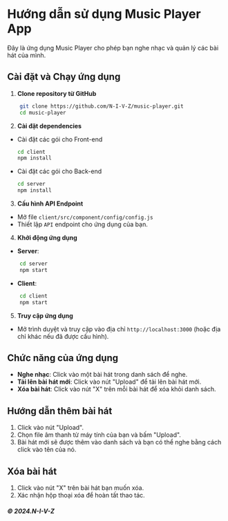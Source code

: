# Hướng dẫn sử dụng Music Player App

Đây là ứng dụng Music Player cho phép bạn nghe nhạc và quản lý các bài hát của mình.

## Cài đặt và Chạy ứng dụng

1. **Clone repository từ GitHub**

```bash
    git clone https://github.com/N-I-V-Z/music-player.git
    cd music-player
```

2. **Cài đặt dependencies**

- Cài đặt các gói cho Front-end

    ```bash
    cd client
    npm install
    ```
- Cài đặt các gói cho Back-end

    ```bash
    cd server
    npm install
    ```

3. **Cấu hình API Endpoint**

- Mở file `client/src/component/config/config.js`
- Thiết lập `API` endpoint cho ứng dụng của bạn.

4. **Khởi động ứng dụng**
- **Server**:

```bash
    cd server
    npm start
```

- **Client**:
```bash
    cd client
    npm start
```

5. **Truy cập ứng dụng**

- Mở trình duyệt và truy cập vào địa chỉ `http://localhost:3000` (hoặc địa chỉ khác nếu đã được cấu hình).

## Chức năng của ứng dụng

- **Nghe nhạc**: Click vào một bài hát trong danh sách để nghe.
- **Tải lên bài hát mới**: Click vào nút "Upload" để tải lên bài hát mới.
- **Xóa bài hát**: Click vào nút "X" trên mỗi bài hát để xóa khỏi danh sách.

## Hướng dẫn thêm bài hát

1. Click vào nút "Upload".
2. Chọn file âm thanh từ máy tính của bạn và bấm "Upload".
3. Bài hát mới sẽ được thêm vào danh sách và bạn có thể nghe bằng cách click vào tên của nó.

## Xóa bài hát

1. Click vào nút "X" trên bài hát bạn muốn xóa.
2. Xác nhận hộp thoại xóa để hoàn tất thao tác.

##### &#169; 2024.N-I-V-Z
